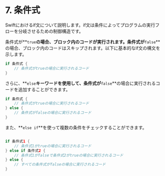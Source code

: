 # 7. 条件式
Swiftにおけるif文について説明します。if文は条件によってプログラムの実行フローを分岐させるための制御構造です。

条件式が**`true`**の場合、ブロック内のコードが実行されます。条件式が**`false`**の場合、ブロック内のコードはスキップされます。以下に基本的なif文の構文を示します。

```swift
if 条件式 {
    // 条件式がtrueの場合に実行されるコード
}
```

さらに、**`else`**キーワードを使用して、条件式が**`false`**の場合に実行されるコードを追加することができます。

```swift
if 条件式 {
    // 条件式がtrueの場合に実行されるコード
} else {
    // 条件式がfalseの場合に実行されるコード
}
```

また、**`else if`**を使って複数の条件をチェックすることができます。

```swift

if 条件式1 {
    // 条件式1がtrueの場合に実行されるコード
} else if 条件式2 {
    // 条件式1がfalseで条件式2がtrueの場合に実行されるコード
} else {
    // すべての条件式がfalseの場合に実行されるコード
}
```

